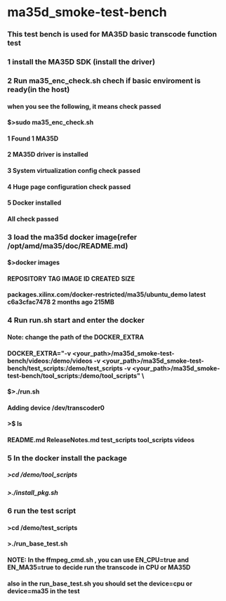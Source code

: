 # ma35d_smoke-test-bench

### This test bench is used for MA35D basic transcode function test

###

### 1 install the MA35D SDK (install the driver)

### 2 Run ma35_enc_check.sh chech if basic enviroment is ready(in the host)
#### when you see the following, it means check passed
#### $>sudo ma35_enc_check.sh
#### 1  Found 1 MA35D
#### 2  MA35D driver is installed
#### 3  System virtualization config check passed
#### 4  Huge page configuration check passed
#### 5  Docker installed
#### All check passed

###

### 3 load the ma35d docker image(refer /opt/amd/ma35/doc/README.md)
#### $>docker images
#### REPOSITORY                                               TAG       IMAGE ID       CREATED        SIZE
#### packages.xilinx.com/docker-restricted/ma35/ubuntu_demo   latest    c6a3cfac7478   2 months ago   215MB

###

### 4 Run run.sh start and enter the docker
#### Note: change the path of the DOCKER_EXTRA 
#### DOCKER_EXTRA="-v <your_path>/ma35d_smoke-test-bench/videos:/demo/videos -v <your_path>/ma35d_smoke-test-bench/test_scripts:/demo/test_scripts -v <your_path>/ma35d_smoke-test-bench/tool_scripts:/demo/tool_scripts" \
#### $>./run.sh
#### Adding device /dev/transcoder0
#### >$ ls
#### README.md  ReleaseNotes.md  test_scripts  tool_scripts  videos



###

### 5 In the docker install the package
##### >cd /demo/tool_scripts
##### >./install_pkg.sh

###

### 6 run the test script
#### >cd /demo/test_scripts
#### >./run_base_test.sh
#### NOTE: In the ffmpeg_cmd.sh , you can use EN_CPU=true and EN_MA35=true to decide run the transcode in CPU or MA35D
####       also in the run_base_test.sh you should set the device=cpu or device=ma35 in the test

###







